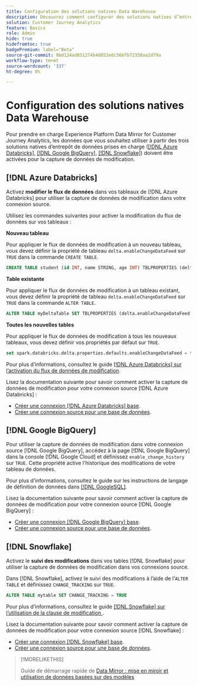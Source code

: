 ```yaml
---
title: Configuration des solutions natives Data Warehouse
description: Découvrez comment configurer des solutions natives d’entrepôt de données pour Experience Platform Data Mirror for Customer Journey Analytics
solution: Customer Journey Analytics
feature: Basics
role: Admin
hide: true
hidefromtoc: true
badgePremium: label="Beta"
source-git-commit: 9bd124ad651274b48052edc56bfb72358aa2d79a
workflow-type: tm+mt
source-wordcount: '337'
ht-degree: 0%

---
```


# Configuration des solutions natives Data Warehouse

Pour prendre en charge Experience Platform Data Mirror for Customer Journey Analytics, les données que vous souhaitez utiliser à partir des trois solutions natives d’entrepôt de données prises en charge ([[!DNL Azure Databricks]](#azure-databricks), [[!DNL Google BigQuery]](#google-bigquery), [[!DNL Snowflake]](#snowflake)) doivent être activées pour la capture de données de modification.


## [!DNL Azure Databricks]

Activez **modifier le flux de données** dans vos tableaux de [!DNL Azure Databricks] pour utiliser la capture de données de modification dans votre connexion source.

Utilisez les commandes suivantes pour activer la modification du flux de données sur vos tableaux :

**Nouveau tableau**

Pour appliquer le flux de données de modification à un nouveau tableau, vous devez définir la propriété de tableau `delta.enableChangeDataFeed` sur `TRUE` dans la commande `CREATE TABLE`.

```sql
CREATE TABLE student (id INT, name STRING, age INT) TBLPROPERTIES (delta.enableChangeDataFeed = true)
```

**Table existante**

Pour appliquer le flux de données de modification à un tableau existant, vous devez définir la propriété de tableau `delta.enableChangeDataFeed` sur `TRUE` dans la commande `ALTER TABLE`.

```sql
ALTER TABLE myDeltaTable SET TBLPROPERTIES (delta.enableChangeDataFeed = true)
```

**Toutes les nouvelles tables**

Pour appliquer le flux de données de modification à tous les nouveaux tableaux, vous devez définir vos propriétés par défaut sur `TRUE`.

```sql
set spark.databricks.delta.properties.defaults.enableChangeDataFeed = true;
```

Pour plus d’informations, consultez le guide [[!DNL Azure Databricks]  sur l’activation du flux de données de modification](https://docs.databricks.com/aws/en/delta/delta-change-data-feed#enable-change-data-feed).

Lisez la documentation suivante pour savoir comment activer la capture de données de modification pour votre connexion source [!DNL Azure Databricks] :

* [Créer une connexion  [!DNL Azure Databricks]  base](https://experienceleague.adobe.com/en/docs/experience-platform/sources/api-tutorials/create/databases/databricks).
* [Créer une connexion source pour une base de données](https://experienceleague.adobe.com/en/docs/experience-platform/sources/api-tutorials/collect/database-nosql#create-a-source-connection).

## [!DNL Google BigQuery]

Pour utiliser la capture de données de modification dans votre connexion source [!DNL Google BigQuery], accédez à la page [!DNL Google BigQuery] dans la console [!DNL Google Cloud] et définissez `enable_change_history` sur `TRUE`. Cette propriété active l&#39;historique des modifications de votre tableau de données.

Pour plus d’informations, consultez le guide sur les instructions de langage de définition de données dans [ [!DNL GoogleSQL]](https://cloud.google.com/bigquery/docs/reference/standard-sql/data-definition-language#table_option_list).

Lisez la documentation suivante pour savoir comment activer la capture de données de modification pour votre connexion source [!DNL Google BigQuery] :

* [Créer une connexion  [!DNL Google BigQuery]  base](https://experienceleague.adobe.com/en/docs/experience-platform/sources/api-tutorials/create/databases/bigquery).
* [Créer une connexion source pour une base de données](https://experienceleague.adobe.com/en/docs/experience-platform/sources/api-tutorials/collect/database-nosql#create-a-source-connection).

## [!DNL Snowflake]

Activez le **suivi des modifications** dans vos tables [!DNL Snowflake] pour utiliser la capture de données de modification dans vos connexions source.

Dans [!DNL Snowflake], activez le suivi des modifications à l’aide de l’`ALTER TABLE` et définissez `CHANGE_TRACKING` sur `TRUE`.

```sql
ALTER TABLE mytable SET CHANGE_TRACKING = TRUE
```

Pour plus d’informations, consultez le guide [[!DNL Snowflake]  sur l’utilisation de la clause de modification ](https://docs.snowflake.com/en/sql-reference/constructs/changes#usage-notes).

Lisez la documentation suivante pour savoir comment activer la capture de données de modification pour votre connexion source [!DNL Snowflake] :

* [Créer une connexion  [!DNL Snowflake]  base](https://experienceleague.adobe.com/en/docs/experience-platform/sources/api-tutorials/create/databases/snowflake).
* [Créer une connexion source pour une base de données](https://experienceleague.adobe.com/en/docs/experience-platform/sources/api-tutorials/collect/database-nosql#create-a-source-connection).


>[!MORELIKETHIS]
>
>Guide de démarrage rapide de [Data Mirror : mise en miroir et utilisation de données basées sur des modèles](data-mirror.md)
>
